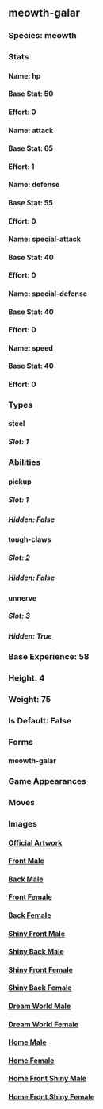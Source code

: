 ## meowth-galar
### Species: meowth
### Stats
#### Name: hp
#### Base Stat: 50
#### Effort: 0
#### Name: attack
#### Base Stat: 65
#### Effort: 1
#### Name: defense
#### Base Stat: 55
#### Effort: 0
#### Name: special-attack
#### Base Stat: 40
#### Effort: 0
#### Name: special-defense
#### Base Stat: 40
#### Effort: 0
#### Name: speed
#### Base Stat: 40
#### Effort: 0
### Types
#### steel
##### Slot: 1
### Abilities
#### pickup
##### Slot: 1
##### Hidden: False
#### tough-claws
##### Slot: 2
##### Hidden: False
#### unnerve
##### Slot: 3
##### Hidden: True
### Base Experience: 58
### Height: 4
### Weight: 75
### Is Default: False
### Forms
#### meowth-galar
### Game Appearances
### Moves
### Images
#### [Official Artwork](https://raw.githubusercontent.com/PokeAPI/sprites/master/sprites/pokemon/other/official-artwork/10158.png)
#### [Front Male](https://raw.githubusercontent.com/PokeAPI/sprites/master/sprites/pokemon/10158.png)
#### [Back Male](https://raw.githubusercontent.com/PokeAPI/sprites/master/sprites/pokemon/back/10158.png)
#### [Front Female](None)
#### [Back Female](None)
#### [Shiny Front Male](https://raw.githubusercontent.com/PokeAPI/sprites/master/sprites/pokemon/shiny/10158.png)
#### [Shiny Back Male](https://raw.githubusercontent.com/PokeAPI/sprites/master/sprites/pokemon/back/10158.png)
#### [Shiny Front Female](None)
#### [Shiny Back Female](None)
#### [Dream World Male](None)
#### [Dream World Female](None)
#### [Home Male](https://raw.githubusercontent.com/PokeAPI/sprites/master/sprites/pokemon/other/home/10158.png)
#### [Home Female](None)
#### [Home Front Shiny Male](https://raw.githubusercontent.com/PokeAPI/sprites/master/sprites/pokemon/other/home/shiny/10158.png)
#### [Home Front Shiny Female](None)